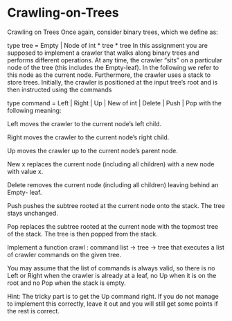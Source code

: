 # Crawling-on-Trees

Crawling on Trees
Once again, consider binary trees, which we define as:

type tree = Empty | Node of int * tree * tree
In this assignment you are supposed to implement a crawler that walks along binary trees and performs different operations. At any time, the crawler “sits” on a particular node of the tree (this includes the Empty-leaf). In the following we refer to this node as the current node. Furthermore, the crawler uses a stack to store trees. Initially, the crawler is positioned at the input tree’s root and is then instructed using the commands

type command = Left | Right | Up | New of int | Delete | Push | Pop
with the following meaning:

Left moves the crawler to the current node’s left child.

Right moves the crawler to the current node’s right child.

Up moves the crawler up to the current node’s parent node.

New x replaces the current node (including all children) with a new node with value x.

Delete removes the current node (including all children) leaving behind an Empty- leaf.

Push pushes the subtree rooted at the current node onto the stack. The tree stays unchanged.

Pop replaces the subtree rooted at the current node with the topmost tree of the stack. The tree is then popped from the stack.


Implement a function crawl : command list -> tree -> tree that executes a list of crawler commands on the given tree.

You may assume that the list of commands is always valid, so there is no Left or Right when the crawler is already at a leaf, no Up when it is on the root and no Pop when the stack is empty.

Hint: The tricky part is to get the Up command right. If you do not manage to implement this correctly, leave it out and you will still get some points if the rest is correct.
